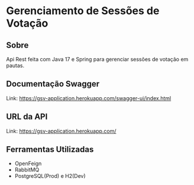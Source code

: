 # Gerenciamento de Sessões de Votação

## Sobre
Api Rest feita com Java 17 e Spring para gerenciar sessões de votação em pautas.

## Documentação Swagger
Link: https://gsv-application.herokuapp.com/swagger-ui/index.html

## URL da API
Link: https://gsv-application.herokuapp.com/

## Ferramentas Utilizadas
- OpenFeign 
- RabbitMQ 
- PostgreSQL(Prod) e H2(Dev) 

